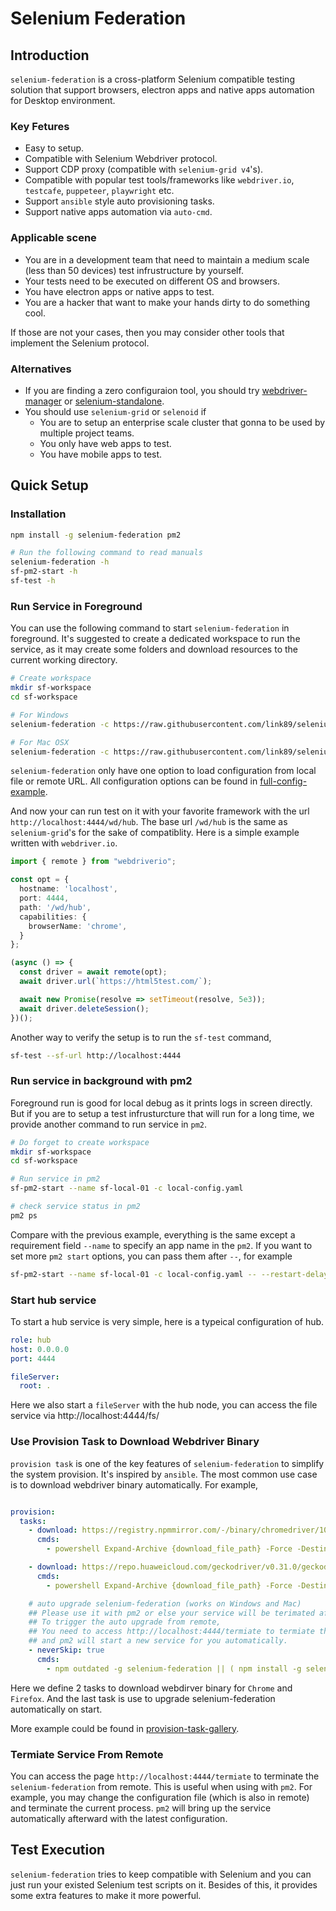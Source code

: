 # Selenium Federation

## Introduction
`selenium-federation` is a cross-platform Selenium compatible testing solution that support browsers, electron apps and native apps automation for Desktop environment.

### Key Fetures
* Easy to setup.
* Compatible with Selenium Webdriver protocol.
* Support CDP proxy (compatible with `selenium-grid v4`'s).
* Compatible with popular test tools/frameworks like `webdriver.io`, `testcafe`, `puppeteer`, `playwright` etc.
* Support `ansible` style auto provisioning tasks.
* Support native apps automation via `auto-cmd`.

### Applicable scene
* You are in a development team that need to maintain a medium scale (less than 50 devices) test infrustructure by yourself.
* Your tests need to be executed on different OS and browsers.
* You have electron apps or native apps to test.
* You are a hacker that want to make your hands dirty to do something cool.

If those are not your cases, then you may consider other tools that implement the Selenium protocol.

### Alternatives
* If you are finding a zero configuraion tool, you should try [webdriver-manager](https://github.com/angular/webdriver-manager) or [selenium-standalone](https://github.com/vvo/selenium-standalone).
* You should use `selenium-grid` or `selenoid` if 
  * You are to setup an enterprise scale cluster that gonna to be used by multiple project teams.
  * You only have web apps to test.
  * You have mobile apps to test.

## Quick Setup

### Installation

```bash
npm install -g selenium-federation pm2

# Run the following command to read manuals
selenium-federation -h
sf-pm2-start -h
sf-test -h
```

### Run Service in Foreground

You can use the following command to start `selenium-federation` in foreground. It's suggested to create a dedicated workspace to run the service, as it may create some folders and download resources to the current working directory.

```bash
# Create workspace
mkdir sf-workspace
cd sf-workspace

# For Windows 
selenium-federation -c https://raw.githubusercontent.com/link89/selenium-federation/main/examples/sample-win-local-config.yaml 

# For Mac OSX
selenium-federation -c https://raw.githubusercontent.com/link89/selenium-federation/main/examples/sample-mac-local-config.yaml 
```

`selenium-federation` only have one option to load configuration from local file or remote URL. All configuration options can be found in [full-config-example](/examples/full-config-example.yaml).

And now your can run test on it with your favorite framework with the url `http://localhost:4444/wd/hub`. The base url `/wd/hub` is the same as `selenium-grid`'s for the sake of compatiblity. Here is a simple example written with `webdriver.io`.

```typescript
import { remote } from "webdriverio";

const opt = {
  hostname: 'localhost',
  port: 4444,
  path: '/wd/hub',
  capabilities: {
    browserName: 'chrome',
  }
};

(async () => {
  const driver = await remote(opt);
  await driver.url(`https://html5test.com/`);

  await new Promise(resolve => setTimeout(resolve, 5e3));
  await driver.deleteSession();
})();
```

Another way to verify the setup is to run the `sf-test` command,

```bash
sf-test --sf-url http://localhost:4444 
```

### Run service in background with pm2

Foreground run is good for local debug as it prints logs in screen directly. But if you are to setup a test infrusturcture that will run for a long time, we provide another command to run service in `pm2`.

```bash
# Do forget to create workspace
mkdir sf-workspace
cd sf-workspace

# Run service in pm2
sf-pm2-start --name sf-local-01 -c local-config.yaml 

# check service status in pm2
pm2 ps
```

Compare with the previous example, everything is the same except a requirement field `--name` to specify an app name in the `pm2`. If you want to set more `pm2 start` options, you can pass them after `--`, for example

```bash
sf-pm2-start --name sf-local-01 -c local-config.yaml -- --restart-delay=3000
```

### Start hub service

To start a hub service is very simple, here is a typeical configuration of hub.
```yaml
role: hub
host: 0.0.0.0
port: 4444

fileServer: 
  root: .
```
Here we also start a `fileServer` with the hub node, you can access the file service via http://localhost:4444/fs/

### Use Provision Task to Download Webdriver Binary

`provision task` is one of the key features of `selenium-federation` to simplify the system provision. It's inspired by `ansible`.  The most common use case is to download webdriver binary automatically. For example,

```yaml

provision:
  tasks:
    - download: https://registry.npmmirror.com/-/binary/chromedriver/101.0.4951.41/chromedriver_win32.zip
      cmds:
        - powershell Expand-Archive {download_file_path} -Force -DestinationPath .  # unpack to workspace

    - download: https://repo.huaweicloud.com/geckodriver/v0.31.0/geckodriver-v0.31.0-win64.zip
      cmds:
        - powershell Expand-Archive {download_file_path} -Force -DestinationPath .

    # auto upgrade selenium-federation (works on Windows and Mac)
    ## Please use it with pm2 or else your service will be terimated after upgrade.
    ## To trigger the auto upgrade from remote,
    ## You need to access http://localhost:4444/termiate to termiate the current service,
    ## and pm2 will start a new service for you automatically.
    - neverSkip: true
      cmds:
        - npm outdated -g selenium-federation || ( npm install -g selenium-federation && throw_error_to_restart )
```

Here we define 2 tasks to download webdirver binary for `Chrome` and `Firefox`.
And the last task is use to upgrade selenium-federation automatically on start.

More example could be found in [provision-task-gallery](/examples/provision-tasks-gallery.yaml).

### Termiate Service From Remote

You can access the page `http://localhost:4444/termiate` to terminate the `selenium-federation` from remote. This is useful when using with `pm2`. For example, you may change the configuration file (which is also in remote) and terminate the current process. `pm2` will bring up the service automatically afterward with the latest configuration.

## Test Execution

`selenium-federation` tries to keep compatible with Selenium and you can just run your existed Selenium test scripts on it. Besides of this, it provides some extra features to make it more powerful.
